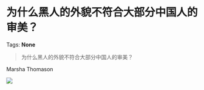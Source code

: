 # 为什么黑人的外貌不符合大部分中国人的审美？

Tags: **None**

> 为什么黑人的外貌不符合大部分中国人的审美？

Marsha Thomason

![](https://pic2.zhimg.com/50/v2-d7ed2776c7b6733ba837332d77725566_hd.jpg?source=1940ef5c)

